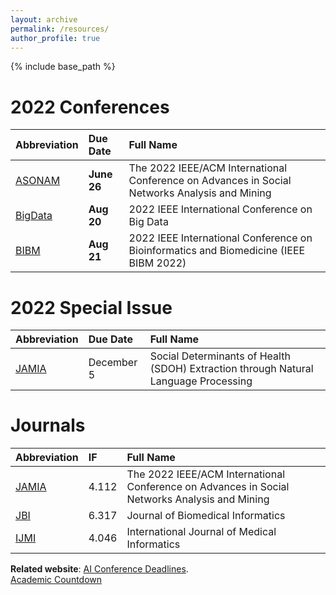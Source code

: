 ```yaml
---
layout: archive
permalink: /resources/
author_profile: true
---
```


{% include base_path %}

2022 Conferences 
======

| Abbreviation| Due Date| Full Name |
| :---        |:---      | :---     |
| [ASONAM](https://asonam.cpsc.ucalgary.ca/2022/)| __June 26__ | The 2022 IEEE/ACM International Conference on Advances in Social Networks Analysis and Mining |
| [BigData](http://bigdataieee.org/BigData2022/)  | __Aug 20__ | 2022 IEEE International Conference on Big Data |
| [BIBM](https://ieeebibm.org/BIBM2022/)  | __Aug 21__| 2022 IEEE International Conference on Bioinformatics and Biomedicine (IEEE BIBM 2022) |
     
2022 Special Issue
======

| Abbreviation| Due Date| Full Name |
| :---        |:---      | :---     |
| [JAMIA](https://academic.oup.com/jamia/pages/cfp-social-determinants)| December 5 | Social Determinants of Health (SDOH) Extraction through Natural Language Processing |

         
Journals
======

| Abbreviation| IF| Full Name |
| :---        |:---      | :---     |
| [JAMIA](https://academic.oup.com/jamia)| 4.112 | The 2022 IEEE/ACM International Conference on Advances in Social Networks Analysis and Mining |
| [JBI](https://www.sciencedirect.com/journal/journal-of-biomedical-informatics)  | 6.317 | Journal of Biomedical Informatics |
| [IJMI](https://www.sciencedirect.com/journal/international-journal-of-medical-informatics)  | 4.046| International Journal of Medical Informatics  |

__Related website__:
[AI Conference Deadlines](https://aideadlin.es/?sub=ML).   
[Academic Countdown](http://uhh-lt.github.io/academic_countdown/)
